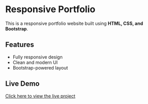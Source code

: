 # Responsive Portfolio

This is a responsive portfolio website built using **HTML, CSS, and Bootstrap**.

## Features
- Fully responsive design
- Clean and modern UI
- Bootstrap-powered layout

## Live Demo  
[Click here to view the live project](http://127.0.0.1:5500/index.html)
